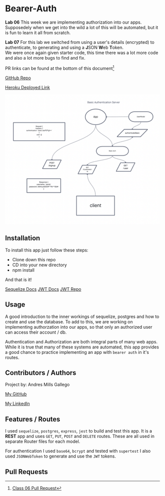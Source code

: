 # Bearer-Auth

**Lab 06**
This week we are implementing authorization into our apps.  Supposedely when we get into the wild a lot of this will be automated, but it is fun to learn it all from scratch.


**Lab 07**
For this lab we switched from using a user's details (encrypted) to authenticate, to generating and using a **J**SON **W**eb **T**oken.  
We were once again given starter code, this time there was a lot more code and also a lot more bugs to find and fix.

PR links can be found at the bottom of this document[^1]

[GitHub Repo](https://github.com/AndresMillsGallego/bearer-auth)

[Heroku Deployed Link](https://andresmills-basic-auth.herokuapp.com/)

![Class 06 UML](./uml-class-06.png)

## Installation

To install this app just follow these steps:

- Clone down this repo
- CD into your new directory
- npm install

And that is it!

[Sequelize Docs](https://sequelize.org/)
[JWT Docs](https://jwt.io/introduction)
[JWT Repo](https://github.com/auth0/node-jsonwebtoken)


## Usage

A good introduction to the inner workings of sequelize, postgres and how to create and use the database.  To add to this, we are working on implementing authorzation into our apps, so that only an authorized user can access their account / db.

Authentication and Authorization are both integral parts of many web apps.  While it is true that many of these systems are automated, this app provides a good chance to practice implementing an app with `bearer auth` in it's routes.

## Contributors / Authors

Project by: Andres Mills Gallego

[My GitHub](https://github.com/AndresMillsGallego)

[My LinkedIn](https://www.linkedin.com/in/andres-mills-gallego/)

## Features / Routes

I used `sequelize`, `postgres`, `express`, `jest` to build and test this app.  It is a **REST** app and uses `GET`, `PUT`, `POST` and `DELETE` routes.  These are all used in separate Router files for each model.

For authentication I used `base64`, `bcrypt` and tested with `supertest`
I also used `JSONWebToken` to generate and use the `JWT` tokens.

## Pull Requests

[^1]: [Class 06 Pull Request](https://github.com/AndresMillsGallego/basic-auth/pull/1)

